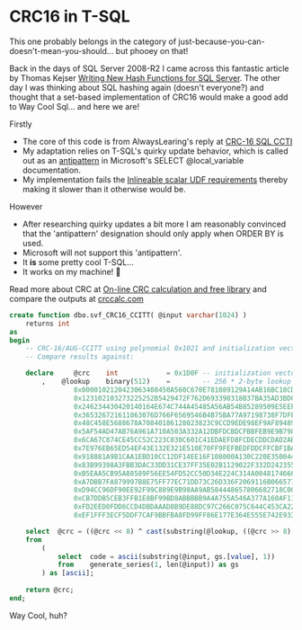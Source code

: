 # CRC16 in T-SQL

This one probably belongs in the category of just-because-you-can-doesn't-mean-you-should... but phooey on that!

Back in the days of SQL Server 2008-R2 I came across this fantastic article by Thomas Kejser [Writing New Hash Functions for SQL Server](https://techcommunity.microsoft.com/t5/sql-server-blog/writing-new-hash-functions-for-sql-server/ba-p/305123).
The other day I was thinking about SQL hashing again (doesn't everyone?) and thought that a set-based implementation of CRC16 would make a good add to Way Cool Sql... and here we are!

Firstly
* The core of this code is from AlwaysLearing's reply at [CRC-16 SQL CCTI](https://stackoverflow.com/questions/75839677/crc-16-sql-ccti)
* My adaptation relies on T-SQL's quirky update behavior, which is called out as an [antipattern](https://learn.microsoft.com/en-us/sql/t-sql/language-elements/select-local-variable-transact-sql?view=sql-server-ver16#c-antipattern-use-of-recursive-variable-assignment) in Microsoft's SELECT @local_variable documentation.
* My implementation fails the [Inlineable scalar UDF requirements](https://learn.microsoft.com/en-us/sql/relational-databases/user-defined-functions/scalar-udf-inlining?view=sql-server-ver16#requirements) thereby making it slower than it otherwise would be.

However
* After researching quirky updates a bit more I am reasonably convinced that the 'antipattern' designation should only apply when ORDER BY is used.
* Microsoft will not support this 'antipattern'.
* It **is** some pretty cool T-SQL...
* It works on my machine! :zany_face:

Read more about CRC at [On-line CRC calculation and free library](https://www.lammertbies.nl/comm/info/crc-calculation) and compare the outputs at [crccalc.com](https://crccalc.com/)

```sql
create function dbo.svf_CRC16_CCITT( @input varchar(1024) )
	returns int
as
begin
	-- CRC-16/AUG-CCITT using polynomial 0x1021 and initialization vector 0x1D0F
	-- Compare results against: 

    declare     @crc    int            = 0x1D0F -- initialization vector 
        ,    @lookup	binary(512)    =        -- 256 * 2-byte lookup values = 512 bytes
				0x0000102120423063408450A560C670E781089129A14AB16BC18CD1ADE1CEF1EF +
				0x123102103273225252B5429472F762D693398318B37BA35AD3BDC39CF3FFE3DE +
				0x246234430420140164E674C744A45485A56AB54B85289509E5EEF5CFC5ACD58D +
				0x365326721611063076D766F6569546B4B75BA77A97198738F7DFE7FED79DC7BC +
				0x48C458E5688678A70840186128023823C9CCD9EDE98EF9AF89489969A90AB92B +
				0x5AF54AD47AB76A961A710A503A332A12DBFDCBDCFBBFEB9E9B798B58BB3BAB1A +
				0x6CA67C874CE45CC52C223C030C601C41EDAEFD8FCDECDDCDAD2ABD0B8D689D49 +
				0x7E976EB65ED54EF43E132E321E510E70FF9FEFBEDFDDCFFCBF1BAF3A9F598F78 +
				0x918881A9B1CAA1EBD10CC12DF14EE16F108000A130C220E35004402570466067 +
				0x83B99398A3FBB3DAC33DD31CE37FF35E02B1129022F332D24235521462777256 +
				0xB5EAA5CB95A88589F56EE54FD52CC50D34E224C314A004817466644754244405 +
				0xA7DBB7FA879997B8E75FF77EC71DD73C26D336F2069116B06657767646155634 +
				0xD94CC96DF90EE92F99C889E9B98AA9AB584448657806682718C008E1388228A3 +
				0xCB7DDB5CEB3FFB1E8BF99BD8ABBBBB9A4A755A546A377A160AF11AD02AB33A92 +
				0xFD2EED0FDD6CCD4DBDAAAD8B9DE88DC97C266C075C644C453CA22C831CE00CC1 +
				0xEF1FFF3ECF5DDF7CAF9BBFBA8FD99FF86E177E364E555E742E933EB20ED11EF0;

	select	@crc = ((@crc << 8) ^ cast(substring(@lookup, ((@crc >> 8) ^ [ascii].code) * 2 + 1, 2) as int)) & 0xFFFF
	from
        ( 
            select  code = ascii(substring(@input, gs.[value], 1))
            from    generate_series(1, len(@input)) as gs
        ) as [ascii];
        
	return @crc;
end;
```
Way Cool, huh?
